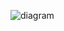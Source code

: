 ![diagram](https://user-images.githubusercontent.com/38543529/49286967-8804bf00-f47a-11e8-990f-118321a5b47f.png)
